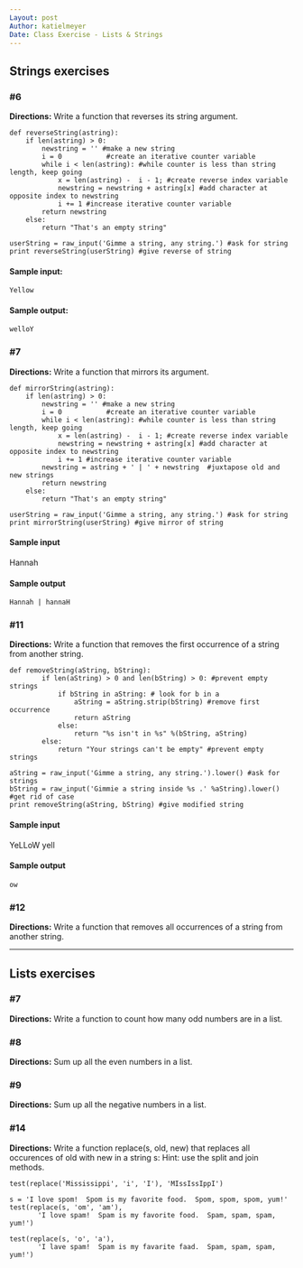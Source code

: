 ```yaml
---
Layout: post
Author: katielmeyer
Date: Class Exercise - Lists & Strings
---
```


## Strings exercises

### #6
<strong>Directions:</strong> Write a function that reverses its string argument.

```
def reverseString(astring):
    if len(astring) > 0:
        newstring = '' #make a new string
        i = 0			#create an iterative counter variable 
        while i < len(astring): #while counter is less than string length, keep going
            x = len(astring) -  i - 1; #create reverse index variable 
            newstring = newstring + astring[x] #add character at opposite index to newstring
            i += 1 #increase iterative counter variable
        return newstring
    else:
        return "That's an empty string"
    
userString = raw_input('Gimme a string, any string.') #ask for string
print reverseString(userString) #give reverse of string
```

#### Sample input:

```
Yellow
```

#### Sample output:

```
welloY
```

### #7
<strong>Directions:</strong> Write a function that mirrors its argument.

```
def mirrorString(astring):
    if len(astring) > 0:
        newstring = '' #make a new string
        i = 0			#create an iterative counter variable 
        while i < len(astring): #while counter is less than string length, keep going
            x = len(astring) -  i - 1; #create reverse index variable 
            newstring = newstring + astring[x] #add character at opposite index to newstring
            i += 1 #increase iterative counter variable
        newstring = astring + ' | ' + newstring  #juxtapose old and new strings
        return newstring
    else:
        return "That's an empty string"
    
userString = raw_input('Gimme a string, any string.') #ask for string
print mirrorString(userString) #give mirror of string

```

#### Sample input
Hannah

#### Sample output

```
Hannah | hannaH
```


### #11
<strong>Directions:</strong> Write a function that removes the first occurrence of a string from another string.

```
def removeString(aString, bString):
        if len(aString) > 0 and len(bString) > 0: #prevent empty strings
            if bString in aString: # look for b in a
                aString = aString.strip(bString) #remove first occurrence
                return aString
            else:
                return "%s isn't in %s" %(bString, aString)
        else:
            return "Your strings can't be empty" #prevent empty strings
        
aString = raw_input('Gimme a string, any string.').lower() #ask for strings
bString = raw_input('Gimmie a string inside %s .' %aString).lower() #get rid of case
print removeString(aString, bString) #give modified string
```

#### Sample input
YeLLoW
yell

#### Sample output

```
ow
```

### #12
<strong>Directions:</strong> Write a function that removes all occurrences of a string from another string.


***


## Lists exercises

### #7
<strong>Directions:</strong> Write a function to count how many odd numbers are in a list.

### #8
<strong>Directions:</strong> Sum up all the even numbers in a list.

### #9
<strong>Directions:</strong> Sum up all the negative numbers in a list.

### #14
<strong>Directions:</strong> Write a function replace(s, old, new) that replaces all occurences of old with new in a string s:
Hint: use the split and join methods.

```
test(replace('Mississippi', 'i', 'I'), 'MIssIssIppI')

s = 'I love spom!  Spom is my favorite food.  Spom, spom, spom, yum!'
test(replace(s, 'om', 'am'),
       'I love spam!  Spam is my favorite food.  Spam, spam, spam, yum!')

test(replace(s, 'o', 'a'),
       'I lave spam!  Spam is my favarite faad.  Spam, spam, spam, yum!')
```


